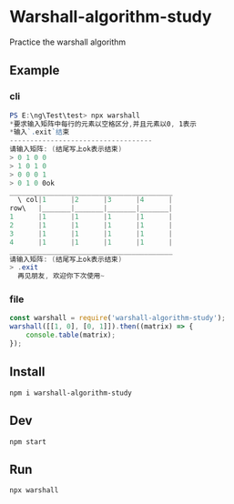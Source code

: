 # Warshall-algorithm-study

Practice the warshall algorithm

## Example
### cli
```powershell
PS E:\ng\Test\test> npx warshall
*要求输入矩阵中每行的元素以空格区分,并且元素以0, 1表示
*输入`.exit`结束
-----------------------------------
请输入矩阵: (结尾写上ok表示结束)
> 0 1 0 0
> 1 0 1 0
> 0 0 0 1
> 0 1 0 0ok
________________________________________
  \ col|1      |2      |3      |4      |
row\   |_______|_______|_______|_______|
1      |1      |1      |1      |1      |
2      |1      |1      |1      |1      |
3      |1      |1      |1      |1      |
4      |1      |1      |1      |1      |
________________________________________
请输入矩阵: (结尾写上ok表示结束)
> .exit
  再见朋友, 欢迎你下次使用~
```
### file
```js
const warshall = require('warshall-algorithm-study');
warshall([[1, 0], [0, 1]]).then((matrix) => {
    console.table(matrix);
});
```
## Install
`npm i warshall-algorithm-study`
## Dev
`npm start`
## Run
`npx warshall`

